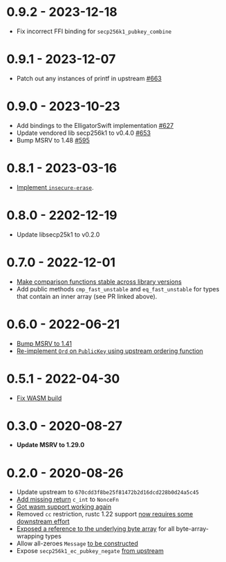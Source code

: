 # 0.9.2 - 2023-12-18

* Fix incorrect FFI binding for `secp256k1_pubkey_combine`

# 0.9.1 - 2023-12-07

* Patch out any instances of printf in upstream [#663](https://github.com/rust-bitcoin/rust-secp256k1/pull/663)

# 0.9.0 - 2023-10-23

* Add bindings to the ElligatorSwift implementation [#627](https://github.com/rust-bitcoin/rust-secp256k1/pull/627)
* Update vendored lib secp256k1 to v0.4.0 [#653](https://github.com/rust-bitcoin/rust-secp256k1/pull/653)
* Bump MSRV to 1.48 [#595](https://github.com/rust-bitcoin/rust-secp256k1/pull/595)

# 0.8.1 - 2023-03-16

* [Implement `insecure-erase`](https://github.com/rust-bitcoin/rust-secp256k1/pull/582).

# 0.8.0 - 2202-12-19

* Update libsecp25k1 to v0.2.0

# 0.7.0 - 2022-12-01

* [Make comparison functions stable across library versions](https://github.com/rust-bitcoin/rust-secp256k1/pull/518)
* Add public methods `cmp_fast_unstable` and `eq_fast_unstable` for types that contain an inner array (see PR linked above).

# 0.6.0 - 2022-06-21

* [Bump MSRV to 1.41](https://github.com/rust-bitcoin/rust-secp256k1/pull/331)
* [Re-implement `Ord` on `PublicKey` using upstream ordering function](https://github.com/rust-bitcoin/rust-secp256k1/pull/449)

# 0.5.1 - 2022-04-30

* [Fix WASM build](https://github.com/rust-bitcoin/rust-secp256k1/pull/421)

# 0.3.0 - 2020-08-27

* **Update MSRV to 1.29.0**

# 0.2.0 - 2020-08-26

* Update upstream to `670cdd3f8be25f81472b2d16dcd228b0d24a5c45`
* [Add missing return](https://github.com/rust-bitcoin/rust-secp256k1/pull/195) `c_int` to `NonceFn`
* [Got wasm support working again](https://github.com/rust-bitcoin/rust-secp256k1/pull/208)
* Removed `cc` restriction, rustc 1.22 support [now requires some downstream effort](https://github.com/rust-bitcoin/rust-secp256k1/pull/204)
* [Exposed a reference to the underlying byte array](https://github.com/rust-bitcoin/rust-secp256k1/pull/219) for all byte-array-wrapping types
* Allow all-zeroes `Message` [to be constructed](https://github.com/rust-bitcoin/rust-secp256k1/pull/207)
* Expose `secp256k1_ec_pubkey_negate` [from upstream](https://github.com/rust-bitcoin/rust-secp256k1/pull/222)

